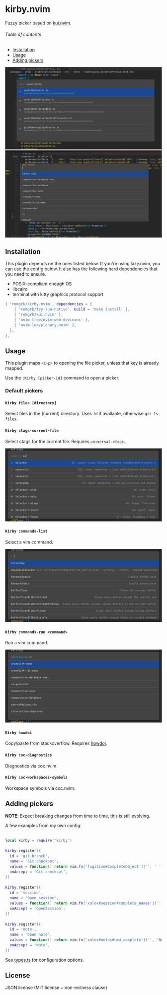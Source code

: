 # kirby.nvim

Fuzzy picker based on [kui.nvim](https://github.com/romgrk/kui.nvim).

###### Table of contents
 - [Installation](#installation)
 - [Usage](#usage)
 - [Adding pickers](#adding-pickers)

![multiline](./assets/picker-multiline.png)
![singleline](./assets/picker-singleline.png)

## Installation

This plugin depends on the ones listed below. If you're using lazy.nvim, you can use the config below.
It also has the following hard dependencies that you need to ensure.
 - POSIX-compliant enough OS
 - libcairo
 - terminal with kitty graphics protocol support

```lua
{ 'romgrk/kirby.nvim', dependencies = {
    { 'romgrk/fzy-lua-native', build = 'make install' },
    { 'romgrk/kui.nvim' },
    { 'nvim-tree/nvim-web-devicons' },
    { 'nvim-lua/plenary.nvim' },
  },
},
```

## Usage

This plugin maps `<C-p>` to opening the file picker, unless that key is already mapped.

Use the `:Kirby [picker-id]` command to open a picker.

### Default pickers

#### `Kirby files [directory]`

Select files in the (current) directory. Uses `fd` if available, otherwise `git ls-files`.

#### `Kirby ctags-current-file`

Select ctags for the current file. Requires `universal-ctags`.

![demo](./assets/picker-ctags.png)

#### `Kirby commands-list`

Select a vim command.

![demo](./assets/picker-commands.png)

#### `Kirby commands-run <command>`

Run a vim command.

![demo](./assets/picker-commands-run.png)

#### `Kirby howdoi`

Copy/paste from stackoverflow. Requires [howdoi](https://github.com/gleitz/howdoi).

#### `Kirby coc-diagnostics`

Diagnostics via coc.nvim.

#### `Kirby coc-workspaces-symbols`

Workspace symbols via coc.nvim.

## Adding pickers

**NOTE**: Expect breaking changes from time to time, this is still evolving.

A few examples from my own config:

```lua

local kirby = require('kirby')

kirby.register({
  id = 'git-branch',
  name = 'Git checkout',
  values = function() return vim.fn['fugitive#CompleteObject']('', ' ', '') end,
  onAccept = 'Git checkout',
})

kirby.register({
  id = 'session',
  name = 'Open session',
  values = function() return vim.fn['xolox#session#complete_names']('', 'OpenSession ', 0) end,
  onAccept = 'OpenSession',
})

kirby.register({
  id = 'note',
  name = 'Open note',
  values = function() return vim.fn['xolox#notes#cmd_complete']('', 'Note ', 0) end,
  onAccept = 'Note',
})
```

See [types.ts](./src/types.ts) for configuration options.


## License

JSON license (MIT license + non-evilness clause)
